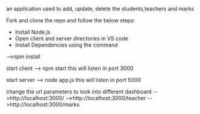an application used to add, update, delete the students,teachers and marks 


Fork and clone the repo and follow the below steps:

- Install Node.js
- Open client and server directories in VS code
- Install Dependencies using the command

-->npm install

start client 
--> npm start        this will listen in port 3000

start server
--> node app.js      this will listen in port 5000

change the url parameters to look into different dashboard
-->http://localhost:3000/
-->http://localhost:3000/teacher
-->http://localhost:3000/marks

